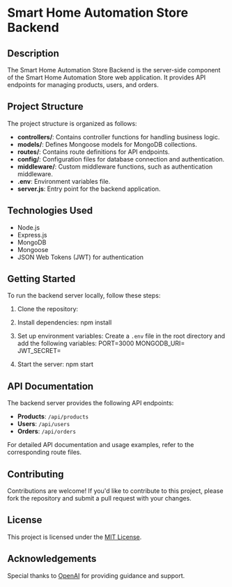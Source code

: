 # Smart Home Automation Store Backend

## Description
The Smart Home Automation Store Backend is the server-side component of the Smart Home Automation Store web application. It provides API endpoints for managing products, users, and orders.

## Project Structure
The project structure is organized as follows:

- **controllers/**: Contains controller functions for handling business logic.
- **models/**: Defines Mongoose models for MongoDB collections.
- **routes/**: Contains route definitions for API endpoints.
- **config/**: Configuration files for database connection and authentication.
- **middleware/**: Custom middleware functions, such as authentication middleware.
- **.env**: Environment variables file.
- **server.js**: Entry point for the backend application.

## Technologies Used
- Node.js
- Express.js
- MongoDB
- Mongoose
- JSON Web Tokens (JWT) for authentication

## Getting Started
To run the backend server locally, follow these steps:

1. Clone the repository:
    
2. Install dependencies:
    npm install
3. Set up environment variables:
Create a `.env` file in the root directory and add the following variables:
    PORT=3000
    MONGODB_URI=<your-mongodb-uri>
    JWT_SECRET=<your-jwt-secret>

4. Start the server:
    npm start
    
## API Documentation
The backend server provides the following API endpoints:

- **Products**: `/api/products`
- **Users**: `/api/users`
- **Orders**: `/api/orders`

For detailed API documentation and usage examples, refer to the corresponding route files.

## Contributing
Contributions are welcome! If you'd like to contribute to this project, please fork the repository and submit a pull request with your changes.

## License
This project is licensed under the [MIT License](https://opensource.org/licenses/MIT).

## Acknowledgements
Special thanks to [OpenAI](https://openai.com/) for providing guidance and support.
